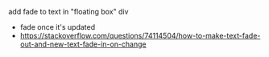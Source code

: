 add fade to text in "floating box" div 
- fade once it's updated
- https://stackoverflow.com/questions/74114504/how-to-make-text-fade-out-and-new-text-fade-in-on-change
